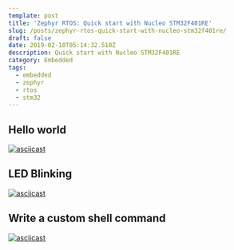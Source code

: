 ```yaml
---
template: post
title: 'Zephyr RTOS: Quick start with Nucleo STM32F401RE'
slug: /posts/zephyr-rtos-quick-start-with-nucleo-stm32f401re/
draft: false
date: 2019-02-10T05:14:32.510Z
description: Quick start with Nucleo STM32F401RE
category: Embedded
tags:
  - embedded
  - zephyr
  - rtos
  - stm32
---
```


## Hello world

[![asciicast](https://asciinema.org/a/230634.svg)](https://asciinema.org/a/230634)

## LED Blinking

[![asciicast](https://asciinema.org/a/230645.svg)](https://asciinema.org/a/230645)

## Write a custom shell command

[![asciicast](https://asciinema.org/a/232046.svg)](https://asciinema.org/a/232046)

